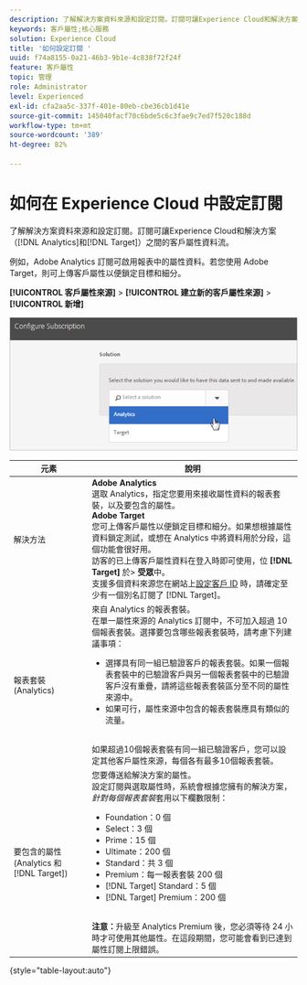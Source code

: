 ```yaml
---
description: 了解解決方案資料來源和設定訂閱。訂閱可讓Experience Cloud和解決方案（Analytics和Target）之間的客戶屬性資料流動。
keywords: 客戶屬性;核心服務
solution: Experience Cloud
title: '如何設定訂閱 '
uuid: f74a8155-0a21-46b3-9b1e-4c838f72f24f
feature: 客戶屬性
topic: 管理
role: Administrator
level: Experienced
exl-id: cfa2aa5c-337f-401e-80eb-cbe36cb1d41e
source-git-commit: 145040facf70c6bde5c6c3fae9c7ed7f520c188d
workflow-type: tm+mt
source-wordcount: '389'
ht-degree: 82%

---
```


# 如何在 Experience Cloud 中設定訂閱

了解解決方案資料來源和設定訂閱。訂閱可讓Experience Cloud和解決方案（[!DNL Analytics]和[!DNL Target]）之間的客戶屬性資料流。

例如，Adobe Analytics 訂閱可啟用報表中的屬性資料。若您使用 Adobe Target，則可上傳客戶屬性以便鎖定目標和細分。

**[!UICONTROL 客戶屬性來源]** > **[!UICONTROL 建立新的客戶屬性來源]** > **[!UICONTROL 新增]**

![](assets/configure_subscription_page.png)

| 元素 | 說明 |
|--- |--- |
| 解決方法 | **Adobe Analytics**<br>&#x200B;選取 Analytics，指定您要用來接收屬性資料的報表套裝，以及要包含的屬性。<br>**Adobe Target**<br>&#x200B;您可上傳客戶屬性以便鎖定目標和細分。如果想根據屬性資料鎖定測試，或想在 Analytics 中將資料用於分段，這個功能會很好用。<br>訪客的已上傳客戶屬性資料在登入時即可使用，位 **[!DNL Target]** 於> **受眾**&#x200B;中。<br>支援多個資料來源您在網站上[設定客戶 ID](core-services.md) 時，請確定至少有一個別名訂閱了 [!DNL Target]。 |
| 報表套裝 (Analytics) | 來自 Analytics 的報表套裝。<br>在單一屬性來源的 Analytics 訂閱中，不可加入超過 10 個報表套裝。選擇要包含哪些報表套裝時，請考慮下列建議事項：<ul><li>選擇具有同一組已驗證客戶的報表套裝。如果一個報表套裝中的已驗證客戶與另一個報表套裝中的已驗證客戶沒有重疊，請將這些報表套裝區分至不同的屬性來源中。</li><li>如果可行，屬性來源中包含的報表套裝應具有類似的流量。</li></ul><br>如果超過10個報表套裝有同一組已驗證客戶，您可以設定其他客戶屬性來源，每個各有最多10個報表套裝。 |
| 要包含的屬性 (Analytics 和 [!DNL Target]) | 您要傳送給解決方案的屬性。<br>設定訂閱與選取屬性時，系統會根據您擁有的解決方案，_針對每個報表套裝_&#x200B;套用以下欄數限制：<ul><li>Foundation：0 個</li><li>Select：3 個</li><li>Prime：15 個</li><li>Ultimate：200 個</li><li>Standard：共 3 個</li><li>Premium：每一報表套裝 200 個</li><li>[!DNL Target] Standard：5 個</li><li>[!DNL Target] Premium：200 個</li></ul><br>**注意：**&#x200B;升級至 Analytics Premium 後，您必須等待 24 小時才可使用其他屬性。在這段期間，您可能會看到已達到屬性訂閱上限錯誤。 |

{style=&quot;table-layout:auto&quot;}
